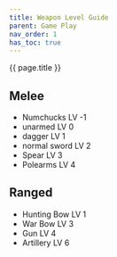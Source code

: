 ```yaml
---
title: Weapon Level Guide
parent: Game Play
nav_order: 1
has_toc: true
---
```

{{ page.title }}

## Melee
- Numchucks LV -1
- unarmed LV 0
- dagger LV 1
- normal sword LV 2
- Spear LV 3
- Polearms LV 4

## Ranged
- Hunting Bow LV 1
- War Bow LV 3
- Gun LV 4
- Artillery LV 6 

